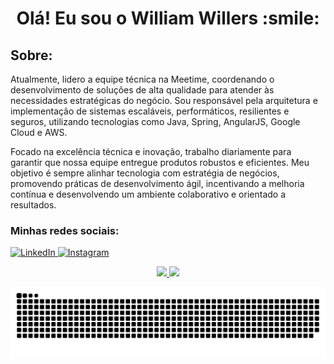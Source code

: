 <h1 align="center">Olá! Eu sou o William Willers :smile:</h1>

<h2 align="left">Sobre:</h2>

Atualmente, lidero a equipe técnica na Meetime, coordenando o desenvolvimento de soluções de alta qualidade para atender às necessidades estratégicas do negócio. Sou responsável pela arquitetura e implementação de sistemas escaláveis, performáticos, resilientes e seguros, utilizando tecnologias como Java, Spring, AngularJS, Google Cloud e AWS.

Focado na excelência técnica e inovação, trabalho diariamente para garantir que nossa equipe entregue produtos robustos e eficientes. Meu objetivo é sempre alinhar tecnologia com estratégia de negócios, promovendo práticas de desenvolvimento ágil, incentivando a melhoria contínua e desenvolvendo um ambiente colaborativo e orientado a resultados.

<h3 align="left">Minhas redes sociais:</h3>
  <p align="left">
    <a href="https://www.linkedin.com/in/williamwillers/" target="blank"> <img alt="LinkedIn" src="https://img.shields.io/badge/linkedin%20-%230077B5.svg?&style=for-the-badge&logo=linkedin&logoColor=white" />
    </a>
    <a href="https://www.instagram.com/williamwillers/" target="blank"><img alt="Instagram" src="https://img.shields.io/badge/Instagram%20-%23E4405F.svg?&style=for-the-badge&logo=Instagram&logoColor=white"/>
    </a>
  </p>

<!--
<h3 align="left">Principais itens da caixinha de ferramentas :toolbox::</h3>
<p align="left"> 
  <img alt="Java" src="https://img.shields.io/badge/Java-ED8B00?style=for-the-badge&logo=java&logoColor=white"/>
  <img alt="Spring" src="https://img.shields.io/badge/Spring-6DB33F?style=for-the-badge&logo=spring&logoColor=white"/>
  
  <img alt="AmazonAWS" src="https://img.shields.io/badge/Amazon_AWS-FF9900?style=for-the-badge&logo=amazonaws&logoColor=white"/>
  <img alt="PostgreSQL" src="https://img.shields.io/badge/PostgreSQL-316192?style=for-the-badge&logo=postgresql&logoColor=white"/>
  <img alt="Redis" src="https://img.shields.io/badge/redis-%23DD0031.svg?&style=for-the-badge&logo=redis&logoColor=white"/>
  <img alt="Jenkins" src="https://img.shields.io/badge/Jenkins-D24939?style=for-the-badge&logo=Jenkins&logoColor=white"/>
</p>
-->
<div align="center">
  <a href="https://github.com/Wwillers">
  <img height="180em" src="https://github-readme-stats.vercel.app/api?username=Wwillers&show_icons=true&theme=dracula&include_all_commits=true&count_private=true"/>
  <img height="180em" src="https://github-readme-stats.vercel.app/api/top-langs/?username=Wwillers&layout=compact&langs_count=7&theme=dracula"/>
  </a>
</div>

![Snake animation](https://github.com/Wwillers/Wwillers/blob/output/github-contribution-grid-snake.svg)

<!--
**Wwillers/Wwillers** is a ✨ _special_ ✨ repository because its `README.md` (this file) appears on your GitHub profile.

Here are some ideas to get you started:

- 🔭 I’m currently working on ...
- 🌱 I’m currently learning ...
- 👯 I’m looking to collaborate on ...
- 🤔 I’m looking for help with ...
- 💬 Ask me about ...
- 📫 How to reach me: ...
- 😄 Pronouns: ...
- ⚡ Fun fact: ...
-->
